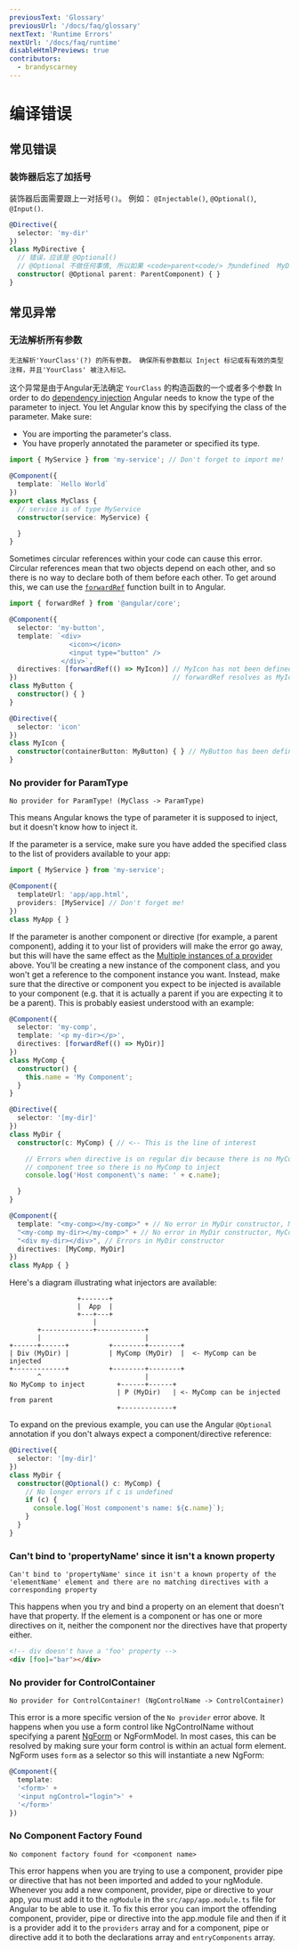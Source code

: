 ```yaml
---
previousText: 'Glossary'
previousUrl: '/docs/faq/glossary'
nextText: 'Runtime Errors'
nextUrl: '/docs/faq/runtime'
disableHtmlPreviews: true
contributors:
  - brandyscarney
---
```


# 编译错误

## 常见错误

### 装饰器后忘了加括号

装饰器后面需要跟上一对括号`()`。 例如： `@Injectable()`, `@Optional()`, `@Input()`.

```typescript
@Directive({
  selector: 'my-dir'
})
class MyDirective {
  // 错误，应该是 @Optional()
  // @Optional 不做任何事情, 所以如果 <code>parent<code/> 为undefined  MyDirective 就会报错
  constructor( @Optional parent: ParentComponent) { }
}
```

## 常见异常

### 无法解析所有参数

```shell
无法解析'YourClass'(?) 的所有参数。 确保所有参数都以 Inject 标记或有有效的类型注释，并且'YourClass' 被注入标记。
```

这个异常是由于Angular无法确定 `YourClass` 的构造函数的一个或者多个参数 In order to do [dependency injection](https://angular.io/docs/ts/latest/guide/dependency-injection.html) Angular needs to know the type of the parameter to inject. You let Angular know this by specifying the class of the parameter. Make sure:

- You are importing the parameter's class.
- You have properly annotated the parameter or specified its type.

```typescript
import { MyService } from 'my-service'; // Don't forget to import me!

@Component({
  template: `Hello World`
})
export class MyClass {
  // service is of type MyService
  constructor(service: MyService) {

  }
}
```

Sometimes circular references within your code can cause this error. Circular references mean that two objects depend on each other, and so there is no way to declare both of them before each other. To get around this, we can use the [`forwardRef`](https://angular.io/docs/ts/latest/api/core/index/forwardRef-function.html) function built in to Angular.

```ts
import { forwardRef } from '@angular/core';

@Component({
  selector: 'my-button',
  template: `<div>
               <icon></icon>
               <input type="button" />
             </div>`,
  directives: [forwardRef(() => MyIcon)] // MyIcon has not been defined yet
})                                       // forwardRef resolves as MyIcon when MyIcon is needed
class MyButton {
  constructor() { }
}

@Directive({
  selector: 'icon'
})
class MyIcon {
  constructor(containerButton: MyButton) { } // MyButton has been defined
}
```

### No provider for ParamType

```shell
No provider for ParamType! (MyClass -> ParamType)
```

This means Angular knows the type of parameter it is supposed to inject, but it doesn't know how to inject it.

If the parameter is a service, make sure you have added the specified class to the list of providers available to your app:

```typescript
import { MyService } from 'my-service';

@Component({
  templateUrl: 'app/app.html',
  providers: [MyService] // Don't forget me!
})
class MyApp { }
```

If the parameter is another component or directive (for example, a parent component), adding it to your list of providers will make the error go away, but this will have the same effect as the [Multiple instances of a provider](#multiple_instances) above. You'll be creating a new instance of the component class, and you won't get a reference to the component instance you want. Instead, make sure that the directive or component you expect to be injected is available to your component (e.g. that it is actually a parent if you are expecting it to be a parent). This is probably easiest understood with an example:

```typescript
@Component({
  selector: 'my-comp',
  template: '<p my-dir></p>',
  directives: [forwardRef(() => MyDir)]
})
class MyComp {
  constructor() {
    this.name = 'My Component';
  }
}

@Directive({
  selector: '[my-dir]'
})
class MyDir {
  constructor(c: MyComp) { // <-- This is the line of interest

    // Errors when directive is on regular div because there is no MyComp in the
    // component tree so there is no MyComp to inject
    console.log('Host component\'s name: ' + c.name);

  }
}

@Component({
  template: "<my-comp></my-comp>" + // No error in MyDir constructor, MyComp is parent of MyDir
  "<my-comp my-dir></my-comp>" + // No error in MyDir constructor, MyComp is host of MyDir
  "<div my-dir></div>", // Errors in MyDir constructor
  directives: [MyComp, MyDir]
})
class MyApp { }
```

Here's a diagram illustrating what injectors are available:

                     +-------+
                     |  App  |
                     +---+---+
                         |
           +-------------+------------+
           |                          |
    +------+------+          +--------+--------+
    | Div (MyDir) |          | MyComp (MyDir)  |  <- MyComp can be injected
    +-------------+          +--------+--------+
           ^                          |
    No MyComp to inject        +------+------+
                               | P (MyDir)   | <- MyComp can be injected from parent
                               +-------------+
    

To expand on the previous example, you can use the Angular `@Optional` annotation if you don't always expect a component/directive reference:

```typescript
@Directive({
  selector: '[my-dir]'
})
class MyDir {
  constructor(@Optional() c: MyComp) {
    // No longer errors if c is undefined
    if (c) {
      console.log(`Host component's name: ${c.name}`);
    }
  }
}
```

### Can't bind to 'propertyName' since it isn't a known property

```shell
Can't bind to 'propertyName' since it isn't a known property of the 'elementName' element and there are no matching directives with a corresponding property
```

This happens when you try and bind a property on an element that doesn't have that property. If the element is a component or has one or more directives on it, neither the component nor the directives have that property either.

```html
<!-- div doesn't have a 'foo' property -->
<div [foo]="bar"></div>
```

### No provider for ControlContainer

```shell
No provider for ControlContainer! (NgControlName -> ControlContainer)
```

This error is a more specific version of the `No provider` error above. It happens when you use a form control like NgControlName without specifying a parent [NgForm](https://angular.io/docs/ts/latest/api/forms/index/NgForm-directive.html) or NgFormModel. In most cases, this can be resolved by making sure your form control is within an actual form element. NgForm uses `form` as a selector so this will instantiate a new NgForm:

```typescript
@Component({
  template:
  '<form>' +
  '<input ngControl="login">' +
  '</form>'
})
```

### No Component Factory Found

```shell
No component factory found for <component name>
```

This error happens when you are trying to use a component, provider pipe or directive that has not been imported and added to your ngModule. Whenever you add a new component, provider, pipe or directive to your app, you must add it to the `ngModule` in the `src/app/app.module.ts` file for Angular to be able to use it. To fix this error you can import the offending component, provider, pipe or directive into the app.module file and then if it is a provider add it to the `providers` array and for a component, pipe or directive add it to both the declarations array and `entryComponents` array.